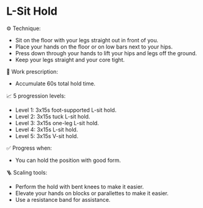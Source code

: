 # L-Sit Hold

⚙️ Technique:

- Sit on the floor with your legs straight out in front of you.
- Place your hands on the floor or on low bars next to your hips.
- Press down through your hands to lift your hips and legs off the ground.
- Keep your legs straight and your core tight.

🎯 Work prescription:

- Accumulate 60s total hold time.

📈 5 progression levels:

- Level 1: 3x15s foot-supported L-sit hold.
- Level 2: 3x15s tuck L-sit hold.
- Level 3: 3x15s one-leg L-sit hold.
- Level 4: 3x15s L-sit hold.
- Level 5: 3x15s V-sit hold.

✅ Progress when:

- You can hold the position with good form.

🪜 Scaling tools:

- Perform the hold with bent knees to make it easier.
- Elevate your hands on blocks or parallettes to make it easier.
- Use a resistance band for assistance.
